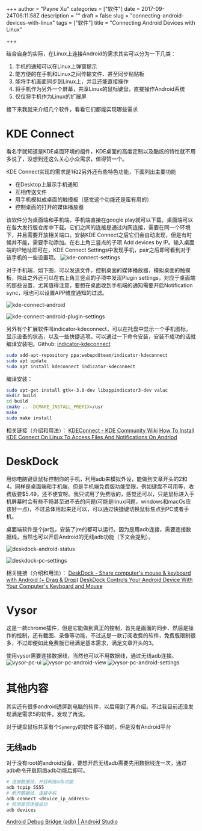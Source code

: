+++
author = "Payne Xu"
categories = ["软件"]
date = 2017-09-24T06:11:58Z
description = ""
draft = false
slug = "connecting-android-devices-with-linux"
tags = ["软件"]
title = "Connecting Android Devices with Linux"

+++

结合自身的实际，在Linux上连接Android的需求其实可以分为一下几类：

1. 手机的通知可以在Linux上弹窗提示
2. 能方便的在手机和Linux之间传输文件、甚至同步粘贴板
3. 能将手机画面同步到Linux上，并且还能直接操作
4. 将手机作为另外一个屏幕，共享Linux的鼠标键盘，直接操作Android系统
5. 仅仅将手机作为Linux的扩展屏

接下来我就来介绍几个软件，看看它们都能实现哪些需求

# KDE Connect
看名字就知道是KDE桌面环境的组件，KDE桌面的高度定制以及酷炫的特性就不用多说了，没想到还这么关心小众需求，值得赞一个。

KDE Connect实现的需求是1和2另外还有些特色功能，下面列出主要功能

* 在Desktop上展示手机通知
* 互相传送文件
* 用手机模拟成桌面的触摸板（感觉这个功能还是蛮有用的）
* 控制桌面的打开的媒体播放器

该软件分为桌面端和手机端，手机端直接在google play就可以下载，桌面端可以在各大发行版仓库中下载。它们之间的连接是通过内网连接，需要在同一个环境下，并且需要开放相关端口。安装KDE Connect之后它们会自动发现，但是有时候并不能，需要手动添加。在右上角三竖点的子项 Add devices by IP。输入桌面端的IP地址即可在，KDE Connect Settings中发现手机，pair之后即可看到对于该手机的一些设置项。
![kde-connect-settings](https://o364p1r5a.qnssl.com/2017/09/kde-connect-settings.png)

对于手机端，如下图，可以发送文件，控制桌面的媒体播放器，模拟桌面的触摸板，除此之外还可以在右上角三竖点的子项中发现Plugin settings，对应于桌面端的那些设置，尤其值得注意，要想在桌面收到手机端的通知需要开启Notification sync，哦也可以设置APP维度通知的过滤。

![kde-connect-android](https://o364p1r5a.qnssl.com/2017/09/kde-connect-android.jpg)

![kde-connect-android-plugin-settings](https://o364p1r5a.qnssl.com/2017/09/kde-connect-android-plugin-settings.jpg)

另外有个扩展软件叫indicator-kdeconnect，可以在托盘中显示一个手机图标，显示设备的状态，以及一些快捷选项。可以通过一下命令安装，安装不成功的话就编译安装吧。Github: [indicator-kdeconnect](https://github.com/vikoadi/indicator-kdeconnect)

```bash
sudo add-apt-repository ppa:webupd8team/indicator-kdeconnect
sudo apt update
sudo apt install kdeconnect indicator-kdeconnect
```
编译安装：

```bash
sudo apt-get install gtk+-3.0-dev libappindicator3-dev valac
mkdir build
cd build
cmake .. -DCMAKE_INSTALL_PREFIX=/usr
make
sudo make install
```

相关链接（介绍和用法）：
[KDEConnect - KDE Community Wiki](https://community.kde.org/KDEConnect)
[How To Install KDE Connect On Linux To Access Files And Notifications On Andriod](https://www.addictivetips.com/ubuntu-linux-tips/install-kde-connect-on-linux/)

# DeskDock
用你电脑键盘鼠标控制你的手机，利用adb来模拟外设，能做到文章开头的2和4。同样是桌面端和手机端，但是手机端免费版功能受限，例如键盘不可用等，收费版要$5.49，还不便宜呀。我只试用了免费版的，感觉还可以，只是鼠标进入手机屏幕时会有些不畅甚至进不去的问题(可能是linux问题，windows和macOs应该好一点)，不过总体用起来还可以，可以通过快捷键切换鼠标焦点到PC或者手机。

桌面端软件是个jar包，安装了jre的都可以运行。因为是用adb连接，需要连接数据线，当然也可以开启Android的无线adb功能（下文会提到）。

![deskdock-android-status](https://o364p1r5a.qnssl.com/2017/09/deskdock-android-status.jpg)

![deskdock-pc-settings](https://o364p1r5a.qnssl.com/2017/09/deskdock-pc-settings.png)

相关链接（介绍和用法）：
[DeskDock - Share computer's mouse & keyboard with Android (+ Drag & Drop)](https://forum.xda-developers.com/android/apps-games/app-deskdock-missing-link-computer-t3447035)
[DeskDock Controls Your Android Device With Your Computer's Keyboard and Mouse](https://lifehacker.com/deskdock-controls-your-android-device-with-your-compute-1786425812)

# Vysor
这是一款chrome插件，但是它能做到真正的控制，首先是画面的同步、然后是操作的控制，还有截图、录像等功能，不过这是一款订阅收费的软件，免费版限制很多，不过即便如此免费版已经满足基本需求，满足文章开头的3。

使用vysor需要连接数据线，当然也可以不用数据线，通过无线adb连接。
![vysor-pc-ui](https://o364p1r5a.qnssl.com/2017/09/vysor-pc-ui.png)
![vysor-pc-android-view](https://o364p1r5a.qnssl.com/2017/09/vysor-pc-android-view.png)
![vysor-pc-android-settings](https://o364p1r5a.qnssl.com/2017/09/vysor-pc-android-settings.png)

# 其他内容
其实还有很多android透屏到电脑的软件，以后用到了再介绍。不过我目前还没发现满足需求5的软件，发现了再说。

对于键盘鼠标共享有个`Synergy`的软件蛮不错的，但是没有Android平台

## 无线adb
对于没有root的android设备，要想开启无线adb需要先用数据线连一次，通过adb命令开启网络adb功能后即可。

```bash
# 连接数据线，开启网络adb功能
adb tcpip 5555
# 断开数据线，连接手机
adb connect <device_ip_address>
# 检测是否连接成功
adb devices
```

[Android Debug Bridge (adb) | Android Studio](https://developer.android.com/studio/command-line/adb.html)